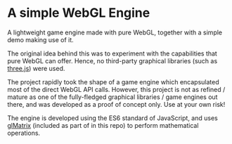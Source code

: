 # A simple WebGL Engine
A lightweight game engine made with pure WebGL, together with a simple demo making use of it.

The original idea behind this was to experiment with the capabilities that pure WebGL can offer. Hence, no third-party graphical libraries (such as [three.js](https://threejs.org/)) were used.

The project rapidly took the shape of a game engine which encapsulated most of the direct WebGL API calls. However, this project is not as refined / mature as one of the fully-fledged graphical libraries / game engines out there, and was developed as a proof of concept only. Use at your own risk!

The engine is developed using the ES6 standard of JavaScript, and uses [glMatrix](https://github.com/toji/gl-matrix) (included as part of in this repo) to perform mathematical operations.
